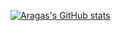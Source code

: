 [![Aragas's GitHub stats](https://github-readme-stats-one-bice.vercel.app/api?username=Aragas&show_icons=true&include_all_commits=true&count_private=true&hide_title=true&hide_rank=true&hide_border=true&role=OWNER,ORGANIZATION_MEMBER&bg_color=ffffff00&text_color=777777&title_color=777777&icon_color=FF4500)](https://github.com/anuraghazra/github-readme-stats)
